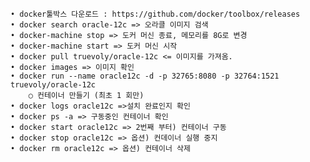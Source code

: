 	• docker툴박스 다운로드 : https://github.com/docker/toolbox/releases
	• docker search oracle-12c => 오라클 이미지 검색
	• docker-machine stop => 도커 머신 종료, 메모리를 8G로 변경
	• docker-machine start => 도커 머신 시작
	• docker pull truevoly/oracle-12c <= 이미지를 가져옴.
	• docker images => 이미지 확인
	• docker run --name oracle12c -d -p 32765:8080 -p 32764:1521 truevoly/oracle-12c
		○ 컨테이너 만들기 (최초 1 회만)
	• docker logs oracle12c =>설치 완료인지 확인
	• docker ps -a => 구동중인 컨테이너 확인
	• docker start oracle12c => 2번째 부터) 컨테이너 구동
	• docker stop oracle12c => 옵션) 컨데이너 실행 중지
	• docker rm oracle12c => 옵션) 컨테이너 삭제
